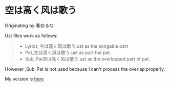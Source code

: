 空は高く风は歌う
===

Originating by 春奈るな

Ust files work as follows:
> - Lyrics_空は高く风は歌う.ust as the songable part
> - Pat_空は高く风は歌う.ust as part  the pat.
> - Sub_Pat空は高く风は歌う.ust as the overlapped part of pat.

However ,Sub_Pat is not used because I can't process the overlap
properly.

My version is [here](http://www.bilibili.com/video/av4340983/)
